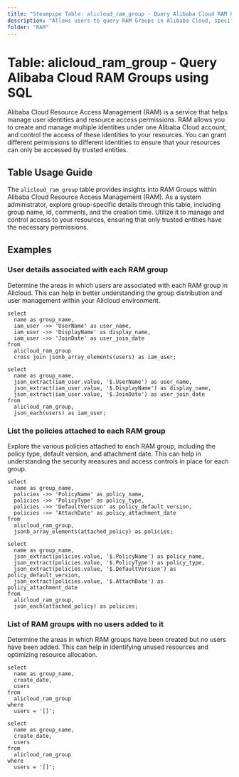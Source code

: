 ```yaml
---
title: "Steampipe Table: alicloud_ram_group - Query Alibaba Cloud RAM Groups using SQL"
description: "Allows users to query RAM Groups in Alibaba Cloud, specifically providing details on group name, id, comments, and the creation time."
folder: "RAM"
---
```


# Table: alicloud_ram_group - Query Alibaba Cloud RAM Groups using SQL

Alibaba Cloud Resource Access Management (RAM) is a service that helps manage user identities and resource access permissions. RAM allows you to create and manage multiple identities under one Alibaba Cloud account, and control the access of these identities to your resources. You can grant different permissions to different identities to ensure that your resources can only be accessed by trusted entities.

## Table Usage Guide

The `alicloud_ram_group` table provides insights into RAM Groups within Alibaba Cloud Resource Access Management (RAM). As a system administrator, explore group-specific details through this table, including group name, id, comments, and the creation time. Utilize it to manage and control access to your resources, ensuring that only trusted entities have the necessary permissions.

## Examples

### User details associated with each RAM group
Determine the areas in which users are associated with each RAM group in Alicloud. This can help in better understanding the group distribution and user management within your Alicloud environment.

```sql+postgres
select
  name as group_name,
  iam_user ->> 'UserName' as user_name,
  iam_user ->> 'DisplayName' as display_name,
  iam_user ->> 'JoinDate' as user_join_date
from
  alicloud_ram_group
  cross join jsonb_array_elements(users) as iam_user;
```

```sql+sqlite
select
  name as group_name,
  json_extract(iam_user.value, '$.UserName') as user_name,
  json_extract(iam_user.value, '$.DisplayName') as display_name,
  json_extract(iam_user.value, '$.JoinDate') as user_join_date
from
  alicloud_ram_group,
  json_each(users) as iam_user;
```

### List the policies attached to each RAM group
Explore the various policies attached to each RAM group, including the policy type, default version, and attachment date. This can help in understanding the security measures and access controls in place for each group.

```sql+postgres
select
  name as group_name,
  policies ->> 'PolicyName' as policy_name,
  policies ->> 'PolicyType' as policy_type,
  policies ->> 'DefaultVersion' as policy_default_version,
  policies ->> 'AttachDate' as policy_attachment_date
from
  alicloud_ram_group,
  jsonb_array_elements(attached_policy) as policies;
```

```sql+sqlite
select
  name as group_name,
  json_extract(policies.value, '$.PolicyName') as policy_name,
  json_extract(policies.value, '$.PolicyType') as policy_type,
  json_extract(policies.value, '$.DefaultVersion') as policy_default_version,
  json_extract(policies.value, '$.AttachDate') as policy_attachment_date
from
  alicloud_ram_group,
  json_each(attached_policy) as policies;
```

### List of RAM groups with no users added to it
Determine the areas in which RAM groups have been created but no users have been added. This can help in identifying unused resources and optimizing resource allocation.

```sql+postgres
select
  name as group_name,
  create_date,
  users
from
  alicloud_ram_group
where
  users = '[]';
```

```sql+sqlite
select
  name as group_name,
  create_date,
  users
from
  alicloud_ram_group
where
  users = '[]';
```